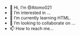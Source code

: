 - 👋 Hi, I’m @Atomo021
- 👀 I’m interested in ...
- 🌱 I’m currently learning HTML.
- 💞️ I’m looking to collaborate on ...
- 📫 How to reach me...

<!---
Atomo021/Atomo021 is a ✨ special ✨ repository because its `README.md` (this file) appears on your GitHub profile.
You can click the Preview link to take a look at your changes.
--->
